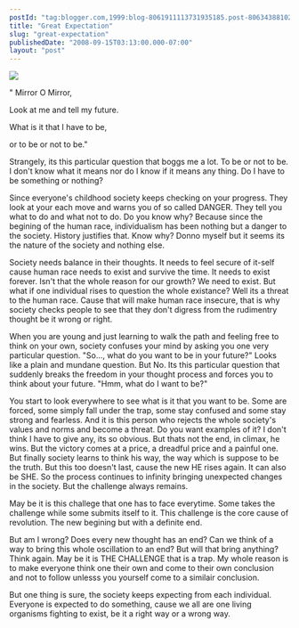 ```yaml
---
postId: "tag:blogger.com,1999:blog-8061911113731935185.post-8063438810242517377"
title: "Great Expectation"
slug: "great-expectation"
publishedDate: "2008-09-15T03:13:00.000-07:00"
layout: "post"
---
```


[![](http://4.bp.blogspot.com/_UYUaEitRq54/SNfKsLHOVLI/AAAAAAAAAEI/vuOxl2GorRU/s320/coat.jpg)](http://4.bp.blogspot.com/_UYUaEitRq54/SNfKsLHOVLI/AAAAAAAAAEI/vuOxl2GorRU/s1600-h/coat.jpg)  

" Mirror O Mirror,  

Look at me and tell my future.

What is it that I have to be,

or to be or not to be."

  

Strangely, its this particular question that boggs me a lot. To be or not to
be. I don't know what it means nor do I know if it means any thing. Do I have
to be something or nothing?  

  

Since everyone's childhood society keeps checking on your progress. They look
at your each move and warns you of so called DANGER. They tell you what to do
and what not to do. Do you know why? Because since the begining of the human
race, individualism has been nothing but a danger to the society. History
justifies that. Know why? Donno myself but it seems its the nature of the
society and nothing else.

  

Society needs balance in their thoughts. It needs to feel secure of it-self
cause human race needs to exist and survive the time. It needs to exist
forever. Isn't that the whole reason for our growth? We need to exist. But
what if one individual rises to question the whole existance? Well its a
threat to the human race. Cause that will make human race insecure, that is
why society checks people to see that they don't digress from the rudimentry
thought be it wrong or right.

  

When you are young and just learning to walk the path and feeling free to
think on your own, society confuses your mind by asking you one very
particular question. "So..., what do you want to be in your future?" Looks
like a plain and mundane question. But No. Its this particular question that
suddenly breaks the freedom in your thought process and forces you to think
about your future. "Hmm, what do I want to be?"

  

You start to look everywhere to see what is it that you want to be. Some are
forced, some simply fall under the trap, some stay confused and some stay
strong and fearless. And it is this person who rejects the whole society's
values and norms and become a threat. Do you want examples of it? I don't
think I have to give any, its so obvious. But thats not the end, in climax, he
wins. But the victory comes at a price, a dreadful price and a painful one.
But finally society learns to think his way, the way which is suppose to be
the truth. But this too doesn't last, cause the new HE rises again. It can
also be SHE. So the process continues to infinity bringing unexpected changes
in the society. But the challenge always remains.

  

May be it is this challege that one has to face everytime. Some takes the
challenge while some submits itself to it. This challenge is the core cause of
revolution. The new begining but with a definite end.

  

But am I wrong? Does every new thought has an end? Can we think of a way to
bring this whole oscillation to an end? But will that bring anything? Think
again. May be it is THE CHALLENGE that is a trap. My whole reason is to make
everyone think one their own and come to their own conclusion and not to
follow unlesss you yourself come to a similair conclusion.

  

But one thing is sure, the society keeps expecting from each individual.
Everyone is expected to do something, cause we all are one living organisms
fighting to exist, be it a right way or a wrong way.

